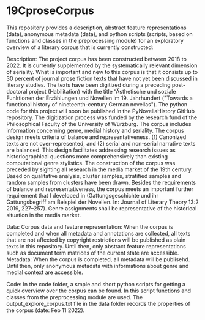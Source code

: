 # 19CproseCorpus

This repository provides a description, abstract feature representations (data), anonymous metadata (data), and python scripts (scripts, based on functions and classes in the preprocessing module) for an exploratory overview of a literary corpus that is currently constructed:

Description: The project corpus has been constructed between 2018 to 2022. It is currently supplemented by the systematically relevant dimension of seriality. What is important and new to this corpus is that it consists up to 30 percent of journal prose fiction texts that have not yet been discussed in literary studies. The texts have been digitized during a preceding post-doctoral project (Habilitation) with the title “Ästhetische und soziale Funktionen der Erzählungen und Novellen im 19. Jahrhundert ("Towards a functional history of nineteenth-century German novellas"). The python code for this project will soon be published in the PyNovellaHistory GitHub repository. The digitization process was funded by the research fund of the Philosophical Faculty of the University of Würzburg. The corpus includes information concerning genre, medial history and seriality. The corpus design meets criteria of balance and representativeness. (1) Canonized texts are not over-represented, and (2) serial and non-serial narrative texts are balanced. This design facilitates addressing research issues as historiographical questions more comprehensively than existing computational genre stylistics. The construction of the corpus was preceded by sighting all research in the media market of the 19th century. Based on qualitative analysis, cluster samples, stratified samples and random samples from clusters have been drawn. Besides the requirements of balance and representativeness, the corpus meets an important further requirement that I developed in (Gattungsgeschichte und ihr Gattungsbegriff am Beispiel der Novellen. In: Journal of Literary Theory 13:2 2019, 227–257). Genre assignments shall be representative of the historical situation in the media market.

Data: 
Corpus data and feature representation: When the corpus is completed and when all metadata and annotations are collected, all texts that are not affected by copyright restrictions will be published as plain texts in this repository. Until then, only abstract feature representations such as document term matrices of the current state are accessible. Metadata: When the corpus is completed, all metadata will be publisehd. Until then, only anonymous metadata with informations about genre and medial context are accessible.

Code: In the code folder, a smple and short python scripts for getting a quick overview over the corpus can be found. In this script functions and classes from the preprocessing module are used. The output_explore_corpus.txt file in the data folder records the properties of the corpus (date: Feb 11 2022).
